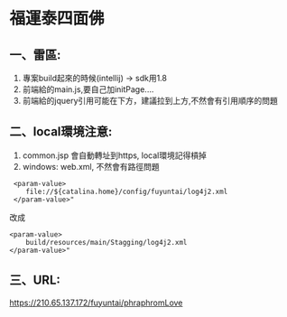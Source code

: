 # 福運泰四面佛



## 一、雷區:
1. 專案build起來的時候(intellij) -> sdk用1.8
2. 前端給的main.js,要自己加initPage....
3. 前端給的jquery引用可能在下方，建議拉到上方,不然會有引用順序的問題

##  二、local環境注意:
1. common.jsp 會自動轉址到https, local環境記得槓掉
2. windows: web.xml, 不然會有路徑問題
```xhtml
 <param-value>
    file://${catalina.home}/config/fuyuntai/log4j2.xml
 </param-value>"
```  
改成
```xhtml
<param-value>
    build/resources/main/Stagging/log4j2.xml
</param-value>"
```

##  三、URL:

https://210.65.137.172/fuyuntai/phraphromLove